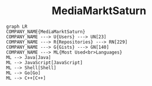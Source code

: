 <h1 align="center">MediaMarktSaturn</h1>

```mermaid
graph LR
COMPANY_NAME{MediaMarktSaturn}
COMPANY_NAME ---> U{Users} ---> UN[23]
COMPANY_NAME ---> R{Repositories} ---> RN[229]
COMPANY_NAME ---> G{Gists} ---> GN[140]
COMPANY_NAME ---> ML{Most Used<br>Languages}
ML --> Java[Java]
ML --> JavaScript[JavaScript]
ML --> Shell[Shell]
ML --> Go[Go]
ML --> C++[C++]
```
